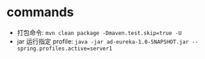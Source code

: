 # commands
- 打包命令: `mvn clean package -Dmaven.test.skip=true -U`
- jar 运行指定 profile: `java -jar ad-eureka-1.0-SNAPSHOT.jar --spring.profiles.active=server1`